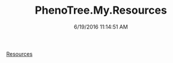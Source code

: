 ﻿---
title: PhenoTree.My.Resources
date: 6/19/2016 11:14:51 AM
---

[Resources](T-PhenoTree.My.Resources.Resources.html)

